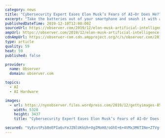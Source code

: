 ```yaml
---
category: news
title: "Cybersecurity Expert Eases Elon Musk’s Fears of AI—Or Does He?"
excerpt: "Take the batteries out of your smartphone and smash it with a rock right now; we must stop AI…before it stops us. SEE ALSO: Elon Musk Says Putting AI Chip in Your Brain Will Be as Simple as Lasik But there are experts who feel otherwise. James Litton, CEO and co-founder of the consulting firm, Identity Automation, has a more optimistic view."
publishedDateTime: 2019-12-10T12:00:00Z
sourceUrl: https://observer.com/2019/12/elon-musk-artificial-intelligence-fears-james-litton-interview/
ampUrl: https://observer.com/2019/12/elon-musk-artificial-intelligence-fears-james-litton-interview/amp/
cdnAmpUrl: https://observer-com.cdn.ampproject.org/c/s/observer.com/2019/12/elon-musk-artificial-intelligence-fears-james-litton-interview/amp/
type: article
quality: 59
heat: 59
published: false

provider:
  name: Observer
  domain: observer.com

topics:
  - AI
  - AI Hardware

images:
  - url: https://nyoobserver.files.wordpress.com/2019/12/gettyimages-855370074.jpg?quality=80&amp;w=1200&amp;strip
    width: 5328
    height: 3437
    title: "Cybersecurity Expert Eases Elon Musk’s Fears of AI—Or Does He?"

secured: "VyEvvtPsb8eEPIa6uYeJINlUKkUh+OgIMoH8/oGhE+6+4VMx3M6TINe+ZTVg+ceQEmccljWum79QChAbwrRHuTzijg29sS92a+iB3yoWDr0QODxq3VtejsYW79MHz99kGugewSI4R6afs0m8sbFPYSNUZkyzo7F2WyFFGQyxxe0do4Xdqbra3agODgQkwvrovvuGoLoHy+bEGli66cTgN/kDWAC2VFSQIlmmqxAL5gjqWhLlXsQ3ZK8cuPBOiRBWQe1jO6jIFFyBwZadJT5GjA==;GtjmfM0LaIBJ6k/FUbJeKg=="
---
```


